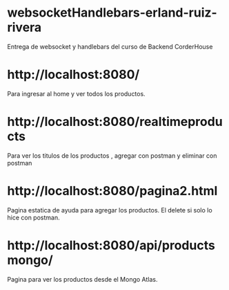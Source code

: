 # websocketHandlebars-erland-ruiz-rivera
Entrega de websocket y handlebars del curso de Backend CorderHouse


# http://localhost:8080/  
Para ingresar al home y ver todos los productos.


# http://localhost:8080/realtimeproducts
Para ver los titulos de los productos , agregar con postman y eliminar con postman

# http://localhost:8080/pagina2.html
Pagina estatica de ayuda para agregar los productos. El delete  si  solo lo hice con postman.


# http://localhost:8080/api/productsmongo/
Pagina para ver los productos desde el Mongo Atlas.


